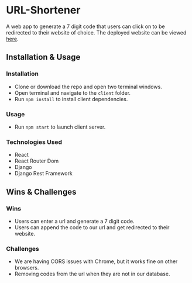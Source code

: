 # URL-Shortener

A web app to generate a 7 digit code that users can click on to be redirected to their website of choice. The deployed website can be viewed [here](https://shrinkio.herokuapp.com/).

## Installation & Usage

### Installation

-   Clone or download the repo and open two terminal windows.
-   Open terminal and navigate to the `client` folder.
-   Run `npm install` to install client dependencies.

### Usage

-   Run `npm start` to launch client server.

### Technologies Used

-   React
-   React Router Dom
-   Django
-   Django Rest Framework

## Wins & Challenges

### Wins

-   Users can enter a url and generate a 7 digit code.
-   Users can append the code to our url and get redirected to their website.

### Challenges

-   We are having CORS issues with Chrome, but it works fine on other browsers.
-   Removing codes from the url when they are not in our database.
